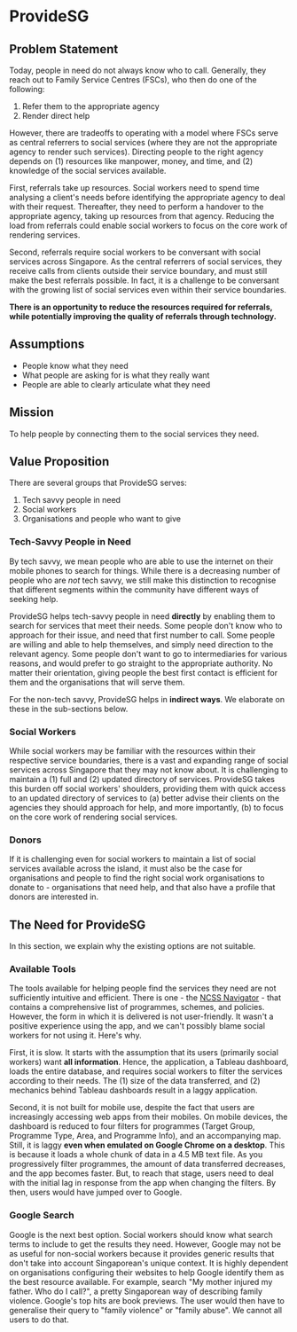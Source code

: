 # ProvideSG

## Problem Statement
Today, people in need do not always know who to call. Generally, they reach out to Family Service Centres (FSCs), who then do one of the following:

1. Refer them to the appropriate agency
2. Render direct help

However, there are tradeoffs to operating with a model where FSCs serve as central referrers to social services (where they are not the appropriate agency to render such services). Directing people to the right agency depends on (1) resources like manpower, money, and time, and (2) knowledge of the social services available.

First, referrals take up resources. Social workers need to spend time analysing a client's needs before identifying the appropriate agency to deal with their request. Thereafter, they need to perform a handover to the appropriate agency, taking up resources from that agency. Reducing the load from referrals could enable social workers to focus on the core work of rendering services.

Second, referrals require social workers to be conversant with social services across Singapore. As the central referrers of social services, they receive calls from clients outside their service boundary, and must still make the best referrals possible. In fact, it is a challenge to be conversant with the growing list of social services even within their service boundaries.

**There is an opportunity to reduce the resources required for referrals, while potentially improving the quality of referrals through technology.**

## Assumptions
* People know what they need
* What people are asking for is what they really want
* People are able to clearly articulate what they need

## Mission
To help people by connecting them to the social services they need.

## Value Proposition
There are several groups that ProvideSG serves:

1. Tech savvy people in need
2. Social workers
3. Organisations and people who want to give

### Tech-Savvy People in Need
By tech savvy, we mean people who are able to use the internet on their mobile phones to search for things. While there is a decreasing number of people who are *not* tech savvy, we still make this distinction to recognise that different segments within the community have different ways of seeking help.

ProvideSG helps tech-savvy people in need **directly** by enabling them to search for services that meet their needs. Some people don't know who to approach for their issue, and need that first number to call. Some people are willing and able to help themselves, and simply need direction to the relevant agency. Some people don't want to go to intermediaries for various reasons, and would prefer to go straight to the appropriate authority. No matter their orientation, giving people the best first contact is efficient for them and the organisations that will serve them.

For the non-tech savvy, ProvideSG helps in **indirect ways**. We elaborate on these in the sub-sections below.

### Social Workers
While social workers may be familiar with the resources within their respective service boundaries, there is a vast and expanding range of social services across Singapore that they may not know about. It is challenging to maintain a (1) full and (2) updated directory of services. ProvideSG takes this burden off social workers' shoulders, providing them with quick access to an updated directory of services to (a) better advise their clients on the agencies they should approach for help, and more importantly, (b) to focus on the core work of rendering social services.

### Donors
If it is challenging even for social workers to maintain a list of social services available across the island, it must also be the case for organisations and people to find the right social work organisations to donate to - organisations that need help, and that also have a profile that donors are interested in. 

## The Need for ProvideSG
In this section, we explain why the existing options are not suitable.

### Available Tools
The tools available for helping people find the services they need are not sufficiently intuitive and efficient. There is one - the [NCSS Navigator](https://www.ncss.gov.sg/navigator) - that contains a comprehensive list of programmes, schemes, and policies. However, the form in which it is delivered is not user-friendly. It wasn't a positive experience using the app, and we can't possibly blame social workers for not using it. Here's why.

First, it is slow. It starts with the assumption that its users (primarily social workers) want **all information**. Hence, the application, a Tableau dashboard, loads the entire database, and requires social workers to filter the services according to their needs. The (1) size of the data transferred, and (2) mechanics behind Tableau dashboards result in a laggy application.

Second, it is not built for mobile use, despite the fact that users are increasingly accessing web apps from their mobiles. On mobile devices, the dashboard is reduced to four filters for programmes (Target Group, Programme Type, Area, and Programme Info), and an accompanying map. Still, it is laggy **even when emulated on Google Chrome on a desktop**. This is because it loads a whole chunk of data in a 4.5 MB text file. As you progressively filter programmes, the amount of data transferred decreases, and the app becomes faster. But, to reach that stage, users need to deal with the initial lag in response from the app when changing the filters. By then, users would have jumped over to Google.

### Google Search
Google is the next best option. Social workers should know what search terms to include to get the results they need. However, Google may not be as useful for non-social workers because it provides generic results that don't take into account Singaporean's unique context. It is highly dependent on organisations configuring their websites to help Google identify them as the best resource available. For example, search "My mother injured my father. Who do I call?", a pretty Singaporean way of describing family violence. Google's top hits are book previews. The user would then have to generalise their query to "family violence" or "family abuse". We cannot all users to do that.